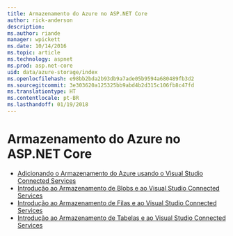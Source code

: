 ```yaml
---
title: Armazenamento do Azure no ASP.NET Core
author: rick-anderson
description: 
ms.author: riande
manager: wpickett
ms.date: 10/14/2016
ms.topic: article
ms.technology: aspnet
ms.prod: asp.net-core
uid: data/azure-storage/index
ms.openlocfilehash: e98bb2bda2b93db9a7ade05b9594a680489fb3d2
ms.sourcegitcommit: 3e303620a125325bb9abd4b2d315c106fb8c47fd
ms.translationtype: HT
ms.contentlocale: pt-BR
ms.lasthandoff: 01/19/2018
---
```

# <a name="azure-storage-in-aspnet-core"></a>Armazenamento do Azure no ASP.NET Core 

* [Adicionando o Armazenamento do Azure usando o Visual Studio Connected Services](https://azure.microsoft.com/documentation/articles/vs-azure-tools-connected-services-storage/)
* [Introdução ao Armazenamento de Blobs e ao Visual Studio Connected Services](https://azure.microsoft.com/documentation/articles/vs-storage-aspnet5-getting-started-blobs/)
* [Introdução ao Armazenamento de Filas e ao Visual Studio Connected Services](https://azure.microsoft.com/documentation/articles/vs-storage-aspnet5-getting-started-queues/)
* [Introdução ao Armazenamento de Tabelas e ao Visual Studio Connected Services](https://azure.microsoft.com/documentation/articles/vs-storage-aspnet5-getting-started-tables/)
